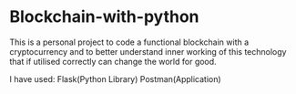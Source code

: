 # Blockchain-with-python

This is a personal project to code a functional blockchain with a cryptocurrency and to better understand inner working of this technology 
that if utilised correctly can change the world for good.

I have used:
    Flask(Python Library)
    Postman(Application)
    





